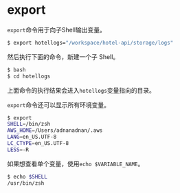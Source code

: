 # export

`export`命令用于向子Shell输出变量。

```bash
$ export hotellogs="/workspace/hotel-api/storage/logs"
```

然后执行下面的命令，新建一个子 Shell。

```bash
$ bash
$ cd hotellogs
```

上面命令的执行结果会进入`hotellogs`变量指向的目录。

`export`命令还可以显示所有环境变量。

```bash
$ export
SHELL=/bin/zsh
AWS_HOME=/Users/adnanadnan/.aws
LANG=en_US.UTF-8
LC_CTYPE=en_US.UTF-8
LESS=-R
```

如果想查看单个变量，使用`echo $VARIABLE_NAME`。

```bash
$ echo $SHELL
/usr/bin/zsh
```
